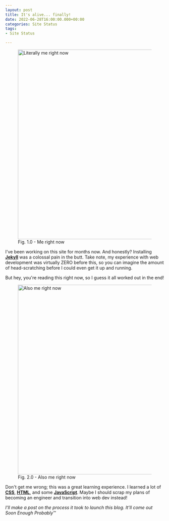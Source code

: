 ```yaml
---
layout: post
title: It's alive... finally!
date: 2022-06-28T16:00:00.000+00:00
categories: Site Status
tags:
- Site Status

---
```

<figure> <img src="https://cdn.discordapp.com/attachments/993410728088305734/993757362487828550/unknown.png" alt="Literally me right now" style="width:600px;"> <figcaption>Fig. 1.0 - Me right now</figcaption> </figure>

I've been working on this site for months now. And honestly? Installing [**Jekyll**](https://jekyllrb.com/) was a colossal pain in the butt. Take note, my experience with web development was virtually ZERO before this, so you can imagine the amount of head-scratching before I could even get it up and running.

But hey, you're reading this right now, so I guess it all worked out in the end!

<figure> <img src="https://cdn.discordapp.com/attachments/993410728088305734/994119095517720737/039.jpg" alt="Also me right now" style="width:600px;"> <figcaption>Fig. 2.0 - Also me right now</figcaption> </figure>

Don't get me wrong; this was a great learning experience. I learned a lot of [**CSS**](https://developer.mozilla.org/en-US/docs/Web/css), [**HTML**](https://developer.mozilla.org/en-US/docs/Web/HTML), and some [**JavaScript**](https://developer.mozilla.org/en-US/docs/Web/javascript). Maybe I should scrap my plans of becoming an engineer and transition into web dev instead!

_I'll make a post on the process it took to launch this blog. It'll come out Soon Enough Probably_™